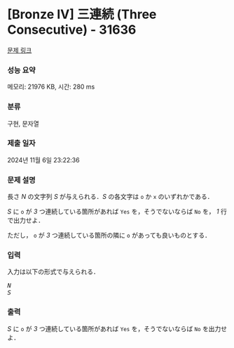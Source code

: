 # [Bronze IV] 三連続 (Three Consecutive) - 31636 

[문제 링크](https://www.acmicpc.net/problem/31636) 

### 성능 요약

메모리: 21976 KB, 시간: 280 ms

### 분류

구현, 문자열

### 제출 일자

2024년 11월 6일 23:22:36

### 문제 설명

<p>長さ <var>N</var> の文字列 <var>S</var> が与えられる．<var>S</var> の各文字は <code>o</code> か <code>x</code> のいずれかである．</p>

<p><var>S</var> に <code>o</code> が <var>3</var> つ連続している箇所があれば <code>Yes</code> を，そうでないならば <code>No</code> を， <var>1</var> 行で出力せよ．</p>

<p>ただし， <code>o</code> が <var>3</var> つ連続している箇所の隣に <code>o</code> があっても良いものとする．</p>

### 입력 

 <p>入力は以下の形式で与えられる．</p>

<pre><var>N</var>
<var>S</var></pre>

### 출력 

 <p><var>S</var> に <code>o</code> が <var>3</var> つ連続している箇所があれば <code>Yes</code> を，そうでないならば <code>No</code> を出力せよ．</p>

